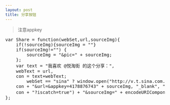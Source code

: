 ```yaml
---
layout: post
title: 分享按钮
---
```


> 注意appkey

<pre>var Share = function(webSet,url,sourceImg){
    if(!sourceImg){sourceImg = ""}
    if(sourceImg!="") {
        sourceImg = "&pic=" + sourceImg;
    };    
    var text = "我喜欢 @悦淘街 的这个分享：",
    webText = url,
    con = text+webText;
        webSet == "sina" ? window.open("http://v.t.sina.com.cn/share/share.php?title=" +
    con + "&url=&appkey=4178876743" + sourceImg, "_blank", "width=615,height=505") : webSet == "tencent" ? window.open("http://v.t.qq.com/share/share.php?title=" + con + "&url=&appkey=100288919&site=www.yuetaojie.com" + sourceImg, "_blank", "width=615,height=505") : webSet == "qq" ? (webSet = "http://sns.qzone.qq.com/cgi-bin/qzshare/cgi_qzshare_onekey?url=" + encodeURIComponent("" + url + ""), window.open(webSet, "_blank", "width=615,height=505")) : webSet == "wangyi" && (webSet = "http://t.163.com/article/user/checkLogin.do?link=" + encodeURIComponent("http://www.yuetaojie.com/Album/" +
    con + "?iscatch=true") + "&sourceImg=" + encodeURIComponent("悦淘街") + "&info=" + con, window.open(webSet, "_blank", "width=615,height=505"));
};
</pre>


